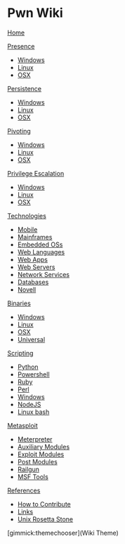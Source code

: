 # Pwn Wiki

[Home](index.md)

[Presence]()

  * [Windows](presence/windows/index.md)
  * [Linux](presence/linux/index.md)
  * [OSX](presence/osx/index.md)

[Persistence]()

  * [Windows](persistence/windows/index.md)
  * [Linux](persistence/linux/index.md)
  * [OSX](persistence/osx/index.md)

[Pivoting]()

  * [Windows](pivoting/windows/index.md)
  * [Linux](pivoting/linux/index.md)
  * [OSX](pivoting/osx/index.md)

[Privilege Escalation]()

  * [Windows](privesc/windows/index.md)
  * [Linux](privesc/linux/index.md)
  * [OSX](privesc/osx/index.md)

[Technologies]()

  * [Mobile](tech/mobile/index.md)
  * [Mainframes](tech/mainframes/index.md)
  * [Embedded OSs](tech/embedded/index.md)
  * [Web Languages](tech/web/languages.md)
  * [Web Apps](tech/web/apps.md)
  * [Web Servers](tech/web/servers.md)
  * [Network Services](tech/services/index.md)
  * [Databases](tech/db/index.md)
  * [Novell](tech/novell.md)

[Binaries]()

  * [Windows](bins/windows/index.md)
  * [Linux](bins/linux/index.md)
  * [OSX](bins/osx/index.md)
  * [Universal](bins/multi/index.md)

[Scripting]()

  * [Python](scripting/python.md)
  * [Powershell](scripting/powershell.md)
  * [Ruby](scripting/ruby.md)
  * [Perl](scripting/perl.md)
  * [Windows](scripting/windows.md)
  * [NodeJS](scripting/NodeJS.md)
  * [Linux bash](scripting/bash.md)

[Metasploit]()

  * [Meterpreter](msf/meterpreter.md)
  * [Auxiliary Modules](msf/aux.md)
  * [Exploit Modules](msf/exploit.md)
  * [Post Modules](msf/post.md)
  * [Railgun](msf/railgun.md)
  * [MSF Tools](msf/tools.md)
  
[References]()

  * [How to Contribute](references/contribute.md)
  * [Links](references/links.md)
  * [Unix Rosetta Stone](references/rosetta.htm)

[gimmick:themechooser](Wiki Theme)

<!-- Code for collapse and expand -->
<script type="text/javascript"> 
$(document).ready(function() { 
$('div.view').hide(); 
$('div.slide').click(function() {
$(this).next('div.view').slideToggle('fast'); 
return false; 
}); 
}); 
</script>

